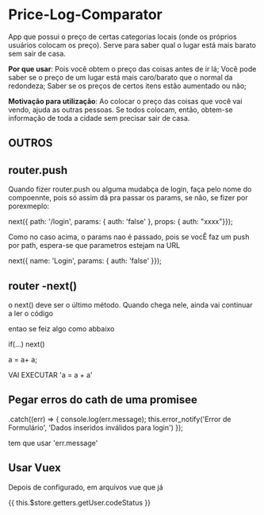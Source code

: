 # Price-Log-Comparator

App que possui o preço de certas categorias locais (onde os próprios usuários colocam os preço). Serve para saber qual o lugar está mais barato sem sair de casa.

**Por que usar**: Pois você obtem o preço das coisas antes de ir lá; Você pode saber se o preço de um lugar está mais caro/barato que o normal da redondeza; Saber se os preços de certos itens estâo aumentado ou não;


**Motivação para utilização**: Ao colocar o preço das coisas que você vai vendo, ajuda as outras pessoas. Se todos colocam, então, obtem-se informaçâo de toda a cidade sem precisar sair de casa.

## OUTROS

## router.push
Quando fizer router.push ou alguma mudabça de login, faça pelo nome do compoennte, pois só assim dá pra passar os params, se nâo, se fizer por porexmeplo:

next({ path: '/login', params: { auth: 'false' }, props: { auth: "xxxx"}});

Como no caso acima, o params nao é passado, pois se vocÊ faz um push por path, espera-se que parametros estejam na URL


next({ name: 'Login', params: { auth: 'false' }});

## router -next()

o next() deve ser o último método. Quando chega nele, ainda vai continuar a ler o código

entao se feiz algo como abbaixo

if(...)
next()

a = a+ a;

VAI EXECUTAR 'a = a + a'

## Pegar erros do cath de uma promisee

.catch((err) => {
				console.log(err.message);
				this.error_notify('Error de Formulário', 'Dados inseridos inválidos para login')
			});

tem que usar 'err.message'

## Usar Vuex

Depois de configurado, em arquivos vue que já 

{{ this.$store.getters.getUser.codeStatus }}




